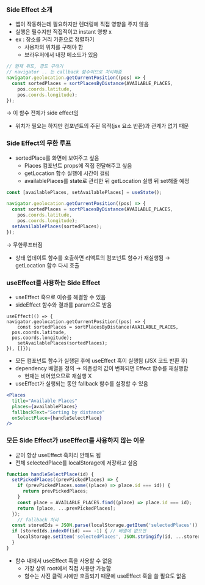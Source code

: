 ### Side Effect 소개

- 앱이 작동하는데 필요하지만 렌더링에 직접 영향을 주지 않음
- 실행은 필수지만 직접적이고 instant 영향 x
- ex : 장소를 거리 기준으로 정렬하기
    - 사용자의 위치를 구해야 함
    - 브라우저에서 내장 메소드가 있음

```jsx
// 현재 위도, 경도 구하기
// navigator .. 는 callback 함수이므로 처리해줌
navigator.geolocation.getCurrentPosition((pos) => {
  const sortedPlaces = sortPlacesByDistance(AVAILABLE_PLACES, 
    pos.coords.latitude, 
    pos.coords.longitude);
});
```

→ 이 함수 전체가 side effect임

- 위치가 필요는 하지만 컴포넌트의 주된 목적(jsx 요소 반환)과 관계가 없기 때문

### Side Effect의 무한 루프

- sortedPlace를 화면에 보여주고 싶음
    - Places 컴포넌트 props에 직접 전달해주고 싶음
    - getLocation 함수 실행에 시간이 걸림
    - availablePlaces를 state로 관리한 뒤 getLocation 실행 뒤 set해줄 예정

```jsx
const [availablePlaces, setAvailablePlaces] = useState();
  
navigator.geolocation.getCurrentPosition((pos) => {
  const sortedPlaces = sortPlacesByDistance(AVAILABLE_PLACES,
    pos.coords.latitude,
    pos.coords.longitude);
  setAvailablePlaces(sortedPlaces);
});
```

→ 무한루프터짐

- 상태 업데이트 함수를 호출하면 리액트의 컴포넌트 함수가 재실행됨 → getLocation 함수 다시 호출

### useEffect를 사용하는 Side Effect

- useEffect 훅으로 이슈를 해결할 수 있음
- sideEffect 함수와 결과를 param으로 받음

```
useEffect(() => {
navigator.geolocation.getCurrentPosition((pos) => {
	const sortedPlaces = sortPlacesByDistance(AVAILABLE_PLACES,
  pos.coords.latitude,
  pos.coords.longitude);
	setAvailablePlaces(sortedPlaces);
}), []});
```

- 모든 컴포넌트 함수가 실행된 후에 useEffect 훅이 실행됨 (JSX 코드 반환 후)
- dependency 배열을 정의 → 의존성의 값이 변화되면 Effect 함수를 재실행함
    - 현재는 비어있으므로 재실행 X
- useEffect가 실행되는 동안 fallback 함수를 설정할 수 있음

```jsx
<Places
  title="Available Places"
  places={availablePlaces}
  fallbackText="Sorting by distance"
  onSelectPlace={handleSelectPlace}
/>
```

### 모든 Side Effect가 useEffect를 사용하지 않는 이유

- 굳이 항상 useEffect 훅처리 안해도 됨
- 전체 selectedPlace를 localStorage에 저장하고 싶음

```jsx
function handleSelectPlace(id) {
  setPickedPlaces((prevPickedPlaces) => {
    if (prevPickedPlaces.some((place) => place.id === id)) {
      return prevPickedPlaces;
    }
    const place = AVAILABLE_PLACES.find((place) => place.id === id);
    return [place, ...prevPickedPlaces];
  });
	// fallback 처리
  const storedIds = JSON.parse(localStorage.getItem('selectedPlaces')) || [];
  if (storedIds.indexOf(id) === -1) { // 배열에 없으면
    localStorage.setItem('selectedPlaces', JSON.stringify(id, ...storedIds));
  }
}
```

- 함수 내에서 useEffect 훅을 사용할 수 없음
    - 가장 상위 root에서 직접 사용만 가능함
    - 함수는 사진 클릭 시에만 호출되기 때문에 useEffect 훅을 쓸 필요도 없음
